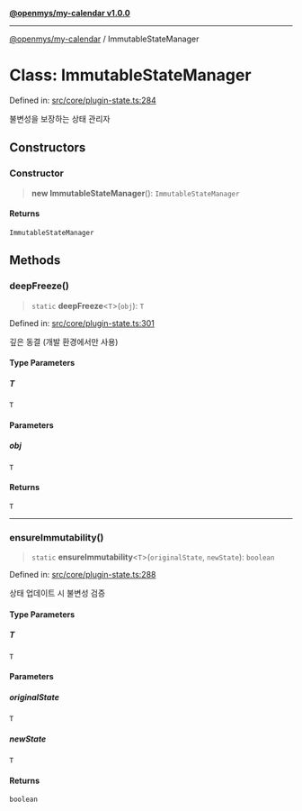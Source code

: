 [**@openmys/my-calendar v1.0.0**](../README.md)

***

[@openmys/my-calendar](../globals.md) / ImmutableStateManager

# Class: ImmutableStateManager

Defined in: [src/core/plugin-state.ts:284](https://github.com/openmys/my-calendar/blob/96ebce4306bfb6a4ab4c4297a9b422c56933c5da/src/core/plugin-state.ts#L284)

불변성을 보장하는 상태 관리자

## Constructors

### Constructor

> **new ImmutableStateManager**(): `ImmutableStateManager`

#### Returns

`ImmutableStateManager`

## Methods

### deepFreeze()

> `static` **deepFreeze**\<`T`\>(`obj`): `T`

Defined in: [src/core/plugin-state.ts:301](https://github.com/openmys/my-calendar/blob/96ebce4306bfb6a4ab4c4297a9b422c56933c5da/src/core/plugin-state.ts#L301)

깊은 동결 (개발 환경에서만 사용)

#### Type Parameters

##### T

`T`

#### Parameters

##### obj

`T`

#### Returns

`T`

***

### ensureImmutability()

> `static` **ensureImmutability**\<`T`\>(`originalState`, `newState`): `boolean`

Defined in: [src/core/plugin-state.ts:288](https://github.com/openmys/my-calendar/blob/96ebce4306bfb6a4ab4c4297a9b422c56933c5da/src/core/plugin-state.ts#L288)

상태 업데이트 시 불변성 검증

#### Type Parameters

##### T

`T`

#### Parameters

##### originalState

`T`

##### newState

`T`

#### Returns

`boolean`

